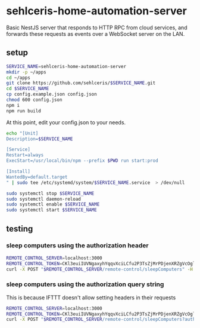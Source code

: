 # sehlceris-home-automation-server

Basic NestJS server that responds to HTTP RPC from cloud services, and forwards these requests as events over a WebSocket server on the LAN.

## setup

```bash
SERVICE_NAME=sehlceris-home-automation-server
mkdir -p ~/apps
cd ~/apps
git clone https://github.com/sehlceris/$SERVICE_NAME.git
cd $SERVICE_NAME
cp config.example.json config.json
chmod 600 config.json
npm i
npm run build
```

At this point, edit your config.json to your needs.

```bash
echo "[Unit]
Description=$SERVICE_NAME

[Service]
Restart=always
ExecStart=/usr/local/bin/npm --prefix $PWD run start:prod

[Install]
WantedBy=default.target
" | sudo tee /etc/systemd/system/$SERVICE_NAME.service  > /dev/null

sudo systemctl stop $SERVICE_NAME
sudo systemctl daemon-reload
sudo systemctl enable $SERVICE_NAME
sudo systemctl start $SERVICE_NAME
```


## testing

### sleep computers using the authorization header

```bash
REMOTE_CONTROL_SERVER=localhost:3000
REMOTE_CONTROL_TOKEN=CKl3euiIUVNgaxyhYqqvXciLCfu2P3TsZjMrPDjenXRZgVcOglA9BpuI0OlGZJ4wFRy8KtqzihzRrQNeslSHTA
curl -X POST "$REMOTE_CONTROL_SERVER/remote-control/sleepComputers" -H "Authorization: Bearer $REMOTE_CONTROL_TOKEN"
```

### sleep computers using the authorization query string

This is because IFTTT doesn't allow setting headers in their requests

```bash
REMOTE_CONTROL_SERVER=localhost:3000
REMOTE_CONTROL_TOKEN=CKl3euiIUVNgaxyhYqqvXciLCfu2P3TsZjMrPDjenXRZgVcOglA9BpuI0OlGZJ4wFRy8KtqzihzRrQNeslSHTA
curl -X POST "$REMOTE_CONTROL_SERVER/remote-control/sleepComputers?authorization=$REMOTE_CONTROL_TOKEN"
```
